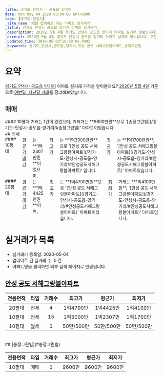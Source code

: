 ```yaml
---
title: 경기도 안성시 - 공도읍 양기리
date: Mon May 04 2020 00:00:00 GMT+0900
tags: [경기도-안성시]
_site_name: 매일 업데이트 되는 아파트 실거래가
_title: 경기도 안성시 공도읍 양기리 아파트 실거래가
_description: 2020년 5월 4일 경기도 안성시 공도읍 양기리 아파트 실거래 정보입니다. 2건 아파트 정보가 있습니다.
_excerpt: 2020년 5월 4일 경기도 안성시 공도읍 양기리 아파트 실거래 정보입니다. 2건 아파트 정보가 있습니다.
_updated_time: 2020-05-03T15:00:00.000Z
_keywords: 경기도,안성시,공도읍,양기리,안성 공도 서해그랑블아파트,송정그린빌
---
```





# 요약
<ins>경기도 안성시 공도읍 양기리</ins> 아파트 실거래 가격을 알아볼까요? <ins>2020년 5월 4일</ins> 기준으로 <ins>이번달, 지난달 거래</ins>를 정리해보았습니다.

## 매매
<div class="container">
<div class="twelve columns" markdown="1">
#### 10평대
거래는 1건이 있었으며, 거래가는 **9600만원**으로 '[송정그린빌](/경기도-안성시-공도읍-양기리/#송정그린빌)' 아파트이었습니다.
</div>
</div>
## 전세
<div class="container">
<div class="six columns" markdown="1">
#### 10평대
<ins>평균 거래가</ins>는 **1억2307만원**이었으며, <ins>최고가</ins>는 **1억3000만원**으로 '[안성 공도 서해그랑블아파트](/경기도-안성시-공도읍-양기리/#안성공도서해그랑블아파트)' 입니다. <ins>최저가</ins>는 **1억1700만원**, '[안성 공도 서해그랑블아파트](/경기도-안성시-공도읍-양기리/#안성공도서해그랑블아파트)' 아파트였습니다.
</div>
<div class="six columns" markdown="1">
#### 20평대
<ins>평균 거래가</ins>는 **1억4425만원**이며, <ins>최고가</ins>는 **1억4700만원**으로 '[안성 공도 서해그랑블아파트](/경기도-안성시-공도읍-양기리/#안성공도서해그랑블아파트)' 아파트이었습니다. <ins>최저가</ins> 거래는 **1억4100만원**, '[안성 공도 서해그랑블아파트](/경기도-안성시-공도읍-양기리/#안성공도서해그랑블아파트)' 아파트입니다.
</div>
</div>



# 실거래가 목록
- 실거래가 등록일: 2020-05-04
- 업데이트 된 실거래 수: 0 건
- 아파트명을 클릭하면 외부 검색 페이지로 연결됩니다.

## [안성 공도 서해그랑블아파트](#안성공도서해그랑블아파트)

|전용면적|타입|거래수|최고가|평균가|최저가|
|:---:|:---:|:---:|:---:|:---:|:---:|
|20평대|<span class="deal-type-2">전세</span>|4|1억4700만|1억4425만|1억4100만|
|10평대|<span class="deal-type-2">전세</span>|15|1억3000만|1억2307만|1억1700만|
|10평대|<span class="deal-type-3">월세</span>|1|50만/500만|50만/500만|50만/500만|

<br/>
## [송정그린빌](#송정그린빌)

|전용면적|타입|거래수|최고가|평균가|최저가|
|:---:|:---:|:---:|:---:|:---:|:---:|
|10평대|<span class="deal-type-1">매매</span>|1|9600만|9600만|9600만|

<br/>



